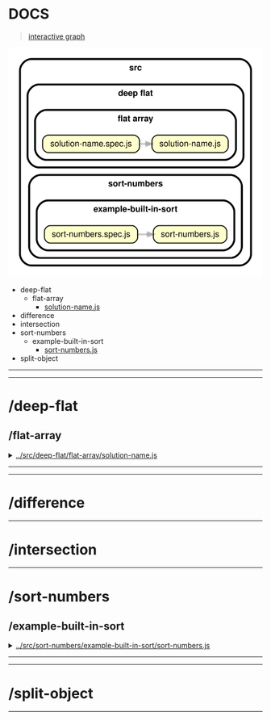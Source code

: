 <!-- BEGIN TITLE -->

# DOCS

<!-- END TITLE -->

<!-- BEGIN TREE -->

> [interactive graph](./dependency-graph.html)

![dependency graph](./dependency-graph.svg)

<!-- END TREE -->

<!-- BEGIN TOC -->

- deep-flat
  - flat-array
    - [solution-name.js](#srcdeep-flatflat-arraysolution-namejs)
- difference
- intersection
- sort-numbers
  - example-built-in-sort
    - [sort-numbers.js](#srcsort-numbersexample-built-in-sortsort-numbersjs)
- split-object

---

<!-- END TOC -->

---

<!-- BEGIN DOCS -->

# /deep-flat

## /flat-array

<details><summary><a href="../../src/deep-flat/flat-array/solution-name.js" id="srcdeep-flatflat-arraysolution-namejs">../src/deep-flat/flat-array/solution-name.js</a></summary>

<a name="flattenArray"></a>

## flattenArray

this function changes the given array into flatten array.

**Param{array}**: [arr] not flatten array.  
**Return{array}**: flatten array

</details>

---

---

# /difference

---

# /intersection

---

# /sort-numbers

## /example-built-in-sort

<details><summary><a href="../../src/sort-numbers/example-built-in-sort/sort-numbers.js" id="srcsort-numbersexample-built-in-sortsort-numbersjs">../src/sort-numbers/example-built-in-sort/sort-numbers.js</a></summary>

<a name="sortNumbers"></a>

## sortNumbers ⇒ <code>Array.&lt;number&gt;</code>

Sorts an array of numbers from smallest to largest.

Returns a new array without modifying the original array.

Does not need to support: NaN, Infinity, -Infinity.

**Returns**: <code>Array.&lt;number&gt;</code> - A new array with the same numbers, but sorted.

| Param          | Type                              | Default         | Description                   |
| -------------- | --------------------------------- | --------------- | ----------------------------- |
| [arrOfNumbers] | <code>Array.&lt;number&gt;</code> | <code>[]</code> | The array of numbers to sort. |

**Example**

```js
sortNumbers([1.5, 1, -1.5, 0, -1]);
// -> [-1.5, -1, 0, 1, 1.5]
```

**Example**

```js
sortNumbers([-1, 0, 1]);
// -> [-1, 0, 1]
```

</details>

---

---

# /split-object

---

<!-- END DOCS -->
